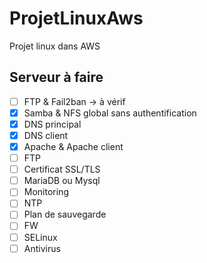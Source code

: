 # ProjetLinuxAws

Projet linux dans AWS  

## Serveur à faire

* [ ] FTP & Fail2ban -> à vérif
* [x] Samba & NFS global sans authentification
* [x] DNS principal
* [x] DNS client
* [x] Apache & Apache client
* [ ] FTP
* [ ] Certificat SSL/TLS
* [ ] MariaDB ou Mysql
* [ ] Monitoring
* [ ] NTP
* [ ] Plan de sauvegarde
* [ ] FW
* [ ] SELinux
* [ ] Antivirus
